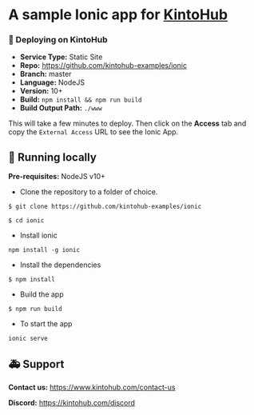# A sample Ionic app for [KintoHub](https://kintohub.com)

### :rocket: Deploying on KintoHub

- **Service Type:** Static Site
- **Repo:** https://github.com/kintohub-examples/ionic
- **Branch:** master
- **Language:** NodeJS
- **Version:** 10+
- **Build:** `npm install && npm run build`
- **Build Output Path:** `./www`

This will take a few minutes to deploy. Then click on the **Access** tab and copy the `External Access` URL to see the Ionic App.

## :hammer: Running locally

**Pre-requisites:** NodeJS v10+

- Clone the repository to a folder of choice.

```
$ git clone https://github.com/kintohub-examples/ionic

$ cd ionic
```

- Install ionic

```
npm install -g ionic
```

- Install the dependencies

```
$ npm install
```

- Build the app

```
$ npm run build
```

- To start the app

```
ionic serve
```

## :ambulance: Support

**Contact us:** https://www.kintohub.com/contact-us

**Discord:** https://kintohub.com/discord
